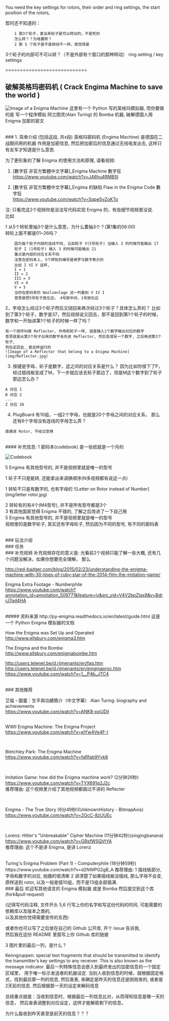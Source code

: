 
You need the key settings for rotors, their order and ring settings, the start position of the rotors,




暂时还不知道的：


        1 那3个轮子，拿出来轮子是可以转动的，不是死的
        怎么转？？为啥要转？
        2 那 5 个轮子是不是排线不一样，我觉得是


3个轮子的内部可不可以转？（不是外部有个窗口的那种转动）
 ring setting / key settings
















============================

## 破解英格玛密码机 ( Crack Engima Machine to save the world )
![Image of a Enigma Machine](img/1.Enigma-machine.jpg)
这里有一个 Python 写的英格玛模拟器,
而你要做的是 写一个程序模拟 阿兰图灵(Alan Turing) 的 Bomba 机器,
破解德国人用 Enigma 加密的密文



<br/>
### 1. 简单介绍 (包括这段, 共x段)  
英格玛密码机 (Engima Machine) 是德国在二战期间用的机器  
作用是加密信息, 然后把加密后的信息通过无线电发出去,  
这样只有友军才知道是什么意思.  

为了更形象的了解 Enigma 的使用方法和原理, 请看视频:  

1. [數字狂 非官方繁體中文字幕]_Enigma Machine 數字狂    
https://www.youtube.com/watch?v=J46hu4RMB5I     

2. [數字狂 非官方繁體中文字幕]_Engima 的缺陷 Flaw in the Enigma Code 數字狂   
https://www.youtube.com/watch?v=Sqpe5vZoKTo   

注: 只看完这2个视频你是没法写代码实现 Enigma 的，有些细节视频里没说.    
比如   
 
1 从5个转轮里抽3个是什么意思，为什么要抽3个？(第1集的06:00)   
转轮上面不都是01~26吗？
```
    因为每个轮子内部的连线不同, 比如轮子 V(5号轮子) 当输入 3 的时候可能输出 17
    轮子 I (1号轮子) 输入 3 的时候可能输出 21
    重点是内部的对应关系不同
    注意在密码本上, 5个转轮的编号是用罗马数字表示的
    比如 I VI V 这样,
    I = 1
    II = 2
    III = 3
    VI = 4
    V = 5
    当你在密码本的 Wazlzenlage 这一列看到 V IV I
    意思是把5号轮子放左边， 4号放中间，1号放右边
```

2，字母怎么经过3个轮子然后又绕回来再次经过3个轮子？具体怎么弄的？
比如到了第3个轮子，数字是37，然后视频说又回去，那不是回到第1个轮子的时候，数字和一开始进第1个轮子的时候一样了吗？
```
有一个部件叫做 Reflecter, 作用和轮子一样, 就是输入1个数字输出对应的数字
意思就是从第3个轮子出来的数字会先进 Reflector, 然后变成另一个数字, 之后再进第3个轮子,
然后走回去, 是这样运行的
![Image of a Reflector that belong to a Enigma Machine](img/Reflector.jpg)
```

3. 按键是字母，轮子是数字，这之间的对应关系是什么？
因为比如你按下了P，经过插线板变成了M，下一步就应该去轮子那边了，但是M这个数字到了轮子那边怎么办？
```
A 对应 1
B 对应 2
...
Z 对应 26
```

4. PlugBoard 有10组，一组2个字母，也就是20个字母之间的对应关系，
那么还有6个字母没有连线的字母怎么弄？
```
直接进 Rotor, 不经过变换
```



<br/>
#### 补充信息:
1 密码本(codebook) 是一张纸就是一个月的


![Codebook](img/hires-wehrmachtkey-bgs.jpg)

5 Engima 有其他型号的, 并不是视频里就是唯一的型号   


1 轮子不只是能转, 还能拿出来调换顺序(N多视频都有说这一点)

1 转轮不只是有数字的, 也有字母的
![Letter on Rotor instead of Number](img/letter rotor.jpg)

2 转轮有的有4个(M4型号), 并不是所有型号都是3个   
3 有其他国家觉得 Enigma 不错的, 了解之后改进了一下自己用   
5 Engima 有其他型号的, 并不是视频里就是唯一的型号   
视频里的是数字轮子, 其实还有字母轮子, 然后因为不同的型号, 有不同的密码表   


<br/>
### 玩法介绍



<br/>
### 任务


<br/>
### 补充视频
补充视频存在的意义是:   
光看前2个视频只能了解一些大概, 还有几个问题没解决，如果你想要完全理解，   
那么   

http://red-badger.com/blog/2015/02/23/understanding-the-enigma-machine-with-30-lines-of-ruby-star-of-the-2014-film-the-imitation-game/   


Enigma Extra Footage - Numberphile    
https://www.youtube.com/watch?annotation_id=annotation_509771&feature=iv&src_vid=V4V2bpZlqx8&v=BdrrJ7qd4HA    




<br/>
##### 资料来源   
http://py-enigma.readthedocs.io/en/latest/guide.html    
这是一个 Python Enigma 模拟器的文档   

How the Enigma was Set Up and Operated    
http://www.ellsbury.com/enigma3.htm  

The Enigma and the Bombe   
http://www.ellsbury.com/enigmabombe.htm   


http://users.telenet.be/d.rijmenants/en/faq.htm   
http://users.telenet.be/d.rijmenants/en/enigmaproc.htm   
https://www.youtube.com/watch?v=1__P4b_JTC4    


<br/>
### 其他推荐


艾倫・圖靈：生平與功績簡介（中文字幕） Alan Turing: biography and achievements    
https://www.youtube.com/watch?v=ANK8-poUDiI     
<br/>

WWII Enigma Machine: The Enigma Project    
https://www.youtube.com/watch?v=elYw4Ve4F-I    

<br/>

Bletchley Park: The Enigma Machine     
https://www.youtube.com/watch?v=faRfab9Yyk8   

<br/>

Imitation Game: how did the Enigma machine work?  (2分钟26秒)   
https://www.youtube.com/watch?v=TYX691q2J2c    
推荐理由: 这个视频里介绍了其他视频都跳过不讲的 Reflecter    

<br/>

Enigma - The True Story (6分49秒)(UnknownHistory - BitmapAxis)   
https://www.youtube.com/watch?v=2OcC-8zUUEc   

<br/>

Lorenz: Hitler's "Unbreakable" Cipher Machine (11分钟42秒)(singingbanana)    
https://www.youtube.com/watch?v=GBsfWSQVtYA    
推荐理由: 这个不是讲 Enigma, 是讲 Lorenz    

     
<br/>
Turing's Enigma Problem (Part 1) - Computerphile (18分钟59秒)  
https://www.youtube.com/watch?v=d2NWPG2gB_A  
推荐理由:      
1 插线板部分, 字母和数字的对应, 拍摄的很清晰     
2 讲清楚了如果插线板没插线, 那么字母不会变, 原样送到 rotor, 以及一般是插10组，而不是13组全部插满.    




  
<br/> 
### 最后  
欢迎写其他语言的 Enigma 模拟器 或是 Bomba 然后提交到这个库(fork&pull request)  

(记得写代码注释, 
文件开头 5,6 行写上你的名字和写这份代码的时间, 
可能需要的依赖库以及版本之类的,  
以及其他你觉得需要宣传的东西)  

或者你也可以写了之后放在自己的 Github 公开库, 开个 issue 告诉我,   
然后我在这份 README 里面写上你 Github 库的链接  







3 图片里的最后一列，是什么？

Kenngruppen: special text fragments that should be transmitted to identify the transmitter’s key settings to any receiver. This is also known as the message indicator.
最后一列特殊信息会嵌入到最终发出的加密信息的一个固定区域里，
用于唯一标示发送者的机器设定.
当别人收到信息的时候，就根据固定格式，找到最后那一列的信息, 然后查表,
来确定是昨天的信息还是刚刚发的, 或者是2天前的信息.
然后根据那一天的设定来解码信息

总结重点就是：当收到信息时，根据最后一列信息比对，从而得知信息是哪一天的信息，
然后查表调整到对应设定，这样才能解密剩下的信息。

为什么能收到昨天甚至是前天的信息？？？